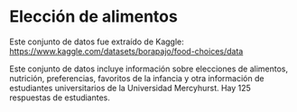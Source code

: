 # Elección de alimentos

Este conjunto de datos fue extraído de Kaggle: https://www.kaggle.com/datasets/borapajo/food-choices/data

Este conjunto de datos incluye información sobre elecciones de alimentos, nutrición, preferencias, favoritos de la infancia y otra información de estudiantes universitarios de la Universidad Mercyhurst. Hay 125 respuestas de estudiantes.
